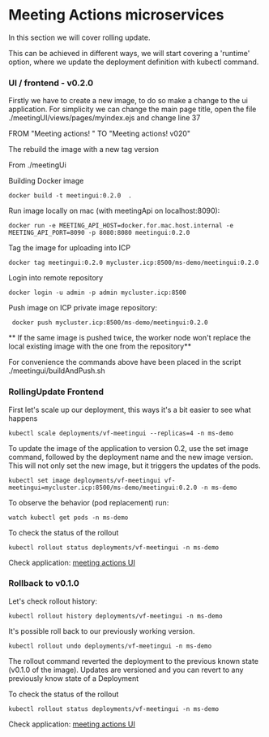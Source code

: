 # Meeting Actions microservices

In this section we will cover rolling update.

This can be achieved in different ways, we will start covering a 'runtime' option, where we update the deployment definition with kubectl command. 



### UI / frontend - v0.2.0

Firstly we have to create a new image, to do so make a change to the ui application.
For simplicity we can change the main page title, open the file ./meetingUI/views/pages/myindex.ejs and change line 37

FROM "Meeting actions! " TO "Meeting actions! v020"

The rebuild the image with a new tag version

  
From ./meetingUi  

Building Docker image
```
docker build -t meetingui:0.2.0  .
```

Run image locally on mac (with meetingApi on localhost:8090):
```
docker run -e MEETING_API_HOST=docker.for.mac.host.internal -e MEETING_API_PORT=8090 -p 8080:8080 meetingui:0.2.0
```

Tag the image for uploading into ICP
```
docker tag meetingui:0.2.0 mycluster.icp:8500/ms-demo/meetingui:0.2.0
```   

Login into remote repository
```
docker login -u admin -p admin mycluster.icp:8500
```  

Push image on ICP private image repository:
```
 docker push mycluster.icp:8500/ms-demo/meetingui:0.2.0
```  

** If the same image is pushed twice, the worker node won't replace the local existing image with the one from the repository**


For convenience the commands above have been placed in the script ./meetingui/buildAndPush.sh  


### RollingUpdate Frontend


First let's scale up our deployment, this ways it's a bit easier to see what happens

```
kubectl scale deployments/vf-meetingui --replicas=4 -n ms-demo
```  


To update the image of the application to version 0.2, use the set image command, followed by the deployment name and the new image version. This will not only set the new image, but it triggers the updates of the pods.

```
kubectl set image deployments/vf-meetingui vf-meetingui=mycluster.icp:8500/ms-demo/meetingui:0.2.0 -n ms-demo
```

To observe the behavior (pod replacement) run:

```
watch kubectl get pods -n ms-demo
```  

To check the status of the rollout  

```
kubectl rollout status deployments/vf-meetingui -n ms-demo
```

Check application:  [meeting actions UI](http://meetingactions/)


### Rollback to v0.1.0

Let's check rollout history:
    
```
kubectl rollout history deployments/vf-meetingui -n ms-demo
```

It's possible roll back to our previously working version. 

```
kubectl rollout undo deployments/vf-meetingui -n ms-demo
```

The rollout command reverted the deployment to the previous known state (v0.1.0 of the image). 
Updates are versioned and you can revert to any previously know state of a Deployment

To check the status of the rollout  

```
kubectl rollout status deployments/vf-meetingui -n ms-demo
```

Check application:  [meeting actions UI](http://meetingactions/)